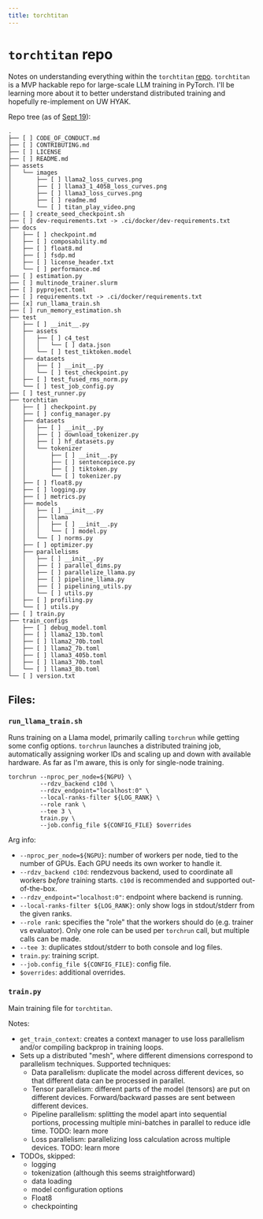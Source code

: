 ```yaml
---
title: torchtitan
---
```


# `torchtitan` repo

Notes on understanding everything within the `torchtitan` [repo](https://github.com/pytorch/torchtitan). `torchtitan` is a MVP hackable repo for large-scale LLM training in PyTorch. I'll be learning more about it to better understand distributed training and hopefully re-implement on UW HYAK.

Repo tree (as of [Sept 19](https://github.com/pytorch/torchtitan/tree/d2a4904f58accc683c17c66a360026cb3c8109af)):

```
.
├── [ ] CODE_OF_CONDUCT.md
├── [ ] CONTRIBUTING.md
├── [ ] LICENSE
├── [ ] README.md
├── assets
│   └── images
│       ├── [ ] llama2_loss_curves.png
│       ├── [ ] llama3_1_405B_loss_curves.png
│       ├── [ ] llama3_loss_curves.png
│       ├── [ ] readme.md
│       └── [ ] titan_play_video.png
├── [ ] create_seed_checkpoint.sh
├── [ ] dev-requirements.txt -> .ci/docker/dev-requirements.txt
├── docs
│   ├── [ ] checkpoint.md
│   ├── [ ] composability.md
│   ├── [ ] float8.md
│   ├── [ ] fsdp.md
│   ├── [ ] license_header.txt
│   └── [ ] performance.md
├── [ ] estimation.py
├── [ ] multinode_trainer.slurm
├── [ ] pyproject.toml
├── [ ] requirements.txt -> .ci/docker/requirements.txt
├── [x] run_llama_train.sh
├── [ ] run_memory_estimation.sh
├── test
│   ├── [ ] __init__.py
│   ├── assets
│   │   ├── [ ] c4_test
│   │   │   └── [ ] data.json
│   │   └── [ ] test_tiktoken.model
│   ├── datasets
│   │   ├── [ ] __init__.py
│   │   └── [ ] test_checkpoint.py
│   ├── [ ] test_fused_rms_norm.py
│   └── [ ] test_job_config.py
├── [ ] test_runner.py
├── torchtitan
│   ├── [ ] checkpoint.py
│   ├── [ ] config_manager.py
│   ├── datasets
│   │   ├── [ ] __init__.py
│   │   ├── [ ] download_tokenizer.py
│   │   ├── [ ] hf_datasets.py
│   │   └── tokenizer
│   │       ├── [ ] __init__.py
│   │       ├── [ ] sentencepiece.py
│   │       ├── [ ] tiktoken.py
│   │       └── [ ] tokenizer.py
│   ├── [ ] float8.py
│   ├── [ ] logging.py
│   ├── [ ] metrics.py
│   ├── models
│   │   ├── [ ] __init__.py
│   │   ├── llama
│   │   │   ├── [ ] __init__.py
│   │   │   └── [ ] model.py
│   │   └── [ ] norms.py
│   ├── [ ] optimizer.py
│   ├── parallelisms
│   │   ├── [ ] __init__.py
│   │   ├── [ ] parallel_dims.py
│   │   ├── [ ] parallelize_llama.py
│   │   ├── [ ] pipeline_llama.py
│   │   ├── [ ] pipelining_utils.py
│   │   └── [ ] utils.py
│   ├── [ ] profiling.py
│   └── [ ] utils.py
├── [ ] train.py
├── train_configs
│   ├── [ ] debug_model.toml
│   ├── [ ] llama2_13b.toml
│   ├── [ ] llama2_70b.toml
│   ├── [ ] llama2_7b.toml
│   ├── [ ] llama3_405b.toml
│   ├── [ ] llama3_70b.toml
│   └── [ ] llama3_8b.toml
└── [ ] version.txt

```

## Files:

### `run_llama_train.sh`

Runs training on a Llama model, primarily calling `torchrun` while getting some config options. `torchrun` launches a distributed training job, automatically assigning worker IDs and scaling up and down with available hardware. As far as I'm aware, this is only for single-node training.

```
torchrun --nproc_per_node=${NGPU} \
         --rdzv_backend c10d \
         --rdzv_endpoint="localhost:0" \
         --local-ranks-filter ${LOG_RANK} \
         --role rank \
         --tee 3 \
         train.py \
         --job.config_file ${CONFIG_FILE} $overrides
```

Arg info:

- `--nproc_per_node=${NGPU}`: number of workers per node, tied to the number of GPUs. Each GPU needs its own worker to handle it.
- `--rdzv_backend c10d`: rendezvous backend, used to coordinate all workers *before* training starts. `c10d` is recommended and supported out-of-the-box.
- `--rdzv_endpoint="localhost:0"`: endpoint where backend is running.
- `--local-ranks-filter ${LOG_RANK}`: only show logs in stdout/stderr from the given ranks.
- `--role rank`: specifies the "role" that the workers should do (e.g. trainer vs evaluator). Only one role can be used per `torchrun` call, but multiple calls can be made.
- `--tee 3`: duplicates stdout/stderr to both console and log files.
- `train.py`: training script.
- `--job.config_file ${CONFIG_FILE}`: config file.
- `$overrides`: additional overrides.

### `train.py`

Main training file for `torchtitan`.

Notes:

- `get_train_context`: creates a context manager to use loss parallelism and/or compiling backprop in training loops.
- Sets up a distributed "mesh", where different dimensions correspond to parallelism techniques. Supported techniques:
  - Data parallelism: duplicate the model across different devices, so that different data can be processed in parallel.
  - Tensor parallelism: different parts of the model (tensors) are put on different devices. Forward/backward passes are sent between different devices.
  - Pipeline parallelism: splitting the model apart into sequential portions, processing multiple mini-batches in parallel to reduce idle time. TODO: learn more
  - Loss parallelism: parallelizing loss calculation across multiple devices. TODO: learn more
- TODOs, skipped:
  - logging
  - tokenization (although this seems straightforward)
  - data loading
  - model configuration options
  - Float8
  - checkpointing
